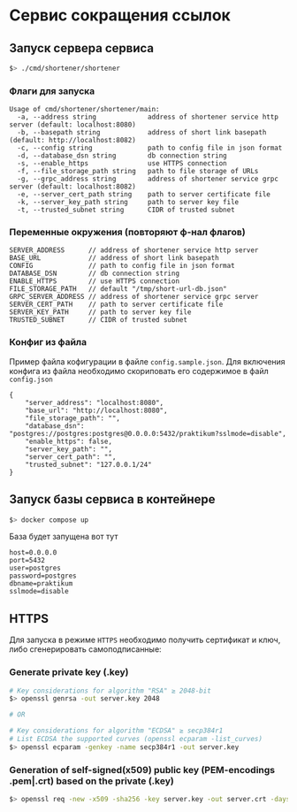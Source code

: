 # Сервис сокращения ссылок

## Запуск сервера сервиса

```bash
$> ./cmd/shortener/shortener
```

### Флаги для запуска

```
Usage of cmd/shortener/shortener/main:
  -a, --address string             address of shortener service http server (default: localhost:8080)
  -b, --basepath string            address of short link basepath (default: http://localhost:8082)
  -c, --config string              path to config file in json format
  -d, --database_dsn string        db connection string
  -s, --enable_https               use HTTPS connection
  -f, --file_storage_path string   path to file storage of URLs
  -g, --grpc_address string        address of shortener service grpc server (default: localhost:8082)
  -e, --server_cert_path string    path to server certificate file
  -k, --server_key_path string     path to server key file
  -t, --trusted_subnet string      CIDR of trusted subnet
```

### Переменные окружения (повторяют ф-нал флагов)

```
SERVER_ADDRESS      // address of shortener service http server
BASE_URL            // address of short link basepath
CONFIG              // path to config file in json format
DATABASE_DSN        // db connection string
ENABLE_HTTPS        // use HTTPS connection
FILE_STORAGE_PATH   // default "/tmp/short-url-db.json"
GRPC_SERVER_ADDRESS // address of shortener service grpc server
SERVER_CERT_PATH    // path to server certificate file
SERVER_KEY_PATH     // path to server key file
TRUSTED_SUBNET      // CIDR of trusted subnet
```

### Конфиг из файла

Пример файла кофигурации в файле `config.sample.json`. Для включения конфига из файла необходимо скориповать его содержимое в файл `config.json`

```
{
    "server_address": "localhost:8080",
    "base_url": "http://localhost:8080",
    "file_storage_path": "",
    "database_dsn": "postgres://postgres:postgres@0.0.0.0:5432/praktikum?sslmode=disable",
    "enable_https": false,
    "server_key_path": "",
    "server_cert_path": "",
    "trusted_subnet": "127.0.0.1/24"
}
```

## Запуск базы сервиса в контейнере

```bash
$> docker compose up
```

База будет запущена вот тут

```
host=0.0.0.0
port=5432
user=postgres
password=postgres
dbname=praktikum
sslmode=disable
```

## HTTPS

Для запуска в режиме `HTTPS` необходимо получить сертификат и ключ, либо сгенерировать самоподписанные:

### Generate private key (.key)

```bash
# Key considerations for algorithm "RSA" ≥ 2048-bit
$> openssl genrsa -out server.key 2048

# OR

# Key considerations for algorithm "ECDSA" ≥ secp384r1
# List ECDSA the supported curves (openssl ecparam -list_curves)
$> openssl ecparam -genkey -name secp384r1 -out server.key
```

### Generation of self-signed(x509) public key (PEM-encodings .pem|.crt) based on the private (.key)

```bash
$> openssl req -new -x509 -sha256 -key server.key -out server.crt -days 3650
```